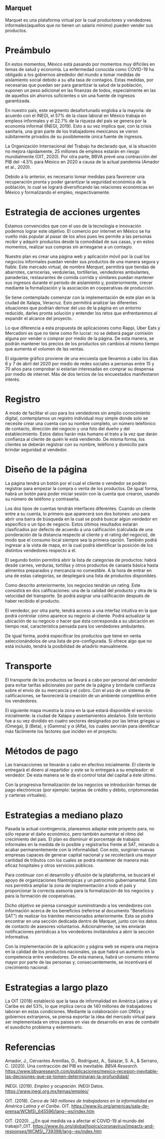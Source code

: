 ## Marquet
Marquet es una plataforma virtual por la cual productores y vendedores informales(aquellos que no tienen un salario mínimo) pueden vender sus productos.

# Preámbulo

En estos momentos, México está pasando por momentos muy difíciles en temas de salud y economía. La enfermedad conocida como COVID-19 ha obligado a los gobiernos alrededor del mundo a tomar medidas de aislamiento social debido a su alta tasa de contagios. Estas medidas, por necesarias que puedan ser para garantizar la salud de la población, suponen un peso adicional en las finanzas de todos, especialmente en las de aquellos sin ahorros suficientes o sin una fuente de ingresos garantizada.

En nuestro país, este segmento desafortunado engloba a la mayoría: de acuerdo con el INEGI, el 57% de la clase laboral en México trabaja en empleos informales y el 22.7% de la riqueza del país se genera por la economía informal (INEGI, 2019). Esto a su vez implica que, con la crisis sanitaria, una gran parte de los trabajadores mexicanos se vieron súbitamente privados de su posiblemente única fuente de ingresos.

La Organización Internacional del Trabajo ha declarado que, si la situación no mejora rápidamente, 25 millones de empleos estarán en riesgo mundialmente (OIT, 2020). Por otra parte, BBVA prevé una contracción del PIB del -4.5% para México en 2020 a causa de la actual pandemia (Amador et al., 2020).

Debido a lo anterior, es necesario tomar medidas para favorecer una recuperación pronta y poder garantizar la seguridad económica de la población, lo cual se logrará diversificando las relaciones económicas en México y formalizando el empleo, respectivamente.

# Estrategia de acciones urgentes

Estamos convencidos que con el uso de la tecnología e innovación podemos lograr este objetivo. El comercio por internet en México se ha vuelto más popular al pasar de los años pues les permite a las personas recibir y adquirir productos desde la comodidad de sus casas, y en estos momentos, realizar sus compras sin arriesgarse a un contagio.

Nuestro plan es crear una página web y aplicación móvil por la cual los negocios informales puedan vender sus productos de una manera segura y fiable. Este mercado virtual, de nombre _Marquet_, permitirá que tiendas de abarrotes, carnicerías, verdulerías, tortillerías, vendedores ambulantes, panaderías, restaurantes de comida corrida y similares puedan mantener sus ingresos durante el periodo de aislamiento y, posteriormente, crecer mediante la formalización y la asociación en cooperativas de producción.

Se tiene contemplado comenzar con la implementación de este plan en la ciudad de Xalapa, Veracruz. Esto permitirá analizar las diferentes situaciones que podrían derivar del uso de la página en un entorno reducido, darles pronta solución y entender los retos que enfrentaremos al expandir el alcance del proyecto.

Lo que diferencia a esta propuesta de aplicaciones como Rappi, Uber Eats y Mercadoni es que no tiene como fin lucrar: no se deberá pagar comisión alguna por vender o comprar por medio de la página. De esta manera, se podrán mantener los precios de los productos sin cambios al mismo tiempo que aumenta el volumen de las ventas.


El siguiente gráfico proviene de una encuesta que llevamos a cabo los días 6 y 7 de abril del 2020 por medio de redes sociales a personas entre 15 y 70 años para comprobar si estarían interesadas en comprar su despensa por medio de internet. Más de dos tercios de los encuestados manifestaron interés.

# Registro

A modo de facilitar el uso para los vendedores sin amplio conocimiento digital, contemplamos un registro individual muy simple donde solo se necesite crear una cuenta con su nombre completo, un número telefónico de contacto, dirección del negocio y una foto del dueño y del establecimiento. Estos datos harán más humano el trato a la vez que darán confianza al cliente de quién le está vendiendo. De misma forma, los clientes se deberán registrar con su nombre, teléfono y domicilio para brindar seguridad al vendedor.

# Diseño de la página

La página tendrá un botón por el cual el cliente o vendedor se podrán registrar para empezar la compra o venta de los productos. De igual forma, habrá un botón para poder iniciar sesión con la cuenta que crearon, usando su número de teléfono y contraseña.

Los dos tipos de cuentas tendrán interfaces diferentes. Cuando un cliente entre a su cuenta, lo primero que aparecerá son dos botones: uno para abrir una barra de búsqueda en la cual se podrá buscar algún vendedor en específico o un tipo de negocio. Estos últimos resultados estarán clasificados por defecto de acuerdo a una calificación (calculada de una ponderación de la distancia respecto al cliente y el rating del negocio), de modo que el consumo local siempre sea la primera opción. También podrá ingresar a la vista de mapa, en la cual podrá identificar la posición de los distintos vendedores respecto a él.

El segundo botón permitirá abrir la lista de categorías de productos: habrá desde carnes, verduras, tortillas y otros productos de canasta básica hasta alimentos preparados y mercancía no comestible. A la hora de entrar en una de estas categorías, se desplegará una lista de productos disponibles.

Como descrito anteriormente, los negocios tendrán un rating. Este consistirá en dos calificaciones: una de la calidad del producto y otra de la velocidad del transporte. Se podrá asignar una calificación después de haber recibido el producto.

El vendedor, por otra parte, tendrá acceso a una interfaz intuitiva en la que podrá controlar cómo aparece su negocio al cliente. Podrá actualizar la ubicación de su negocio o hacer que ésta corresponda a su ubicación en tiempo real, característica pensada para los vendedores ambulantes.

De igual forma, podrá especificar los productos que tiene en venta seleccionándolos de una lista de pre-configurada. Si ofrece algo que no está incluido, tendrá la posibilidad de añadirlo manualmente.

# Transporte

El transporte de los productos se llevará a cabo por personal del vendedor para evitar tarifas adicionales por parte de la página y brindarle confianza sobre el envío de su mercancía y el cobro. Con el uso de un sistema de calificaciones, se favorecerá la creación de un ambiente competitivo entre los vendedores.

El siguiente mapa muestra la zona en la que estará disponible el servicio inicialmente: la ciudad de Xalapa y asentamientos aledaños. Este territorio fue a su vez dividido en cuatro sectores designados por las letras griegas ω (Omega), β (Beta), γ (Gamma) y α (Alfa), los cuales servirán para identificar más fácilmente los factores que inciden en el proyecto.

# Métodos de pago

Las transacciones se llevarán a cabo en efectivo inicialmente. El cliente le entregará el dinero al repartidor y este se lo entregará a su empleador: el vendedor. De esta manera se le da el control total del capital a éste último.

Con la progresiva formalización de los negocios se introducirán formas de pago electrónicas (por ejemplo: tarjetas de crédito y débito, criptomonedas y carteras virtuales).

# Estrategias a mediano plazo

Pasada la actual contingencia, planeamos adaptar este proyecto para, no sólo reparar el daño económico, pero también aumentar el ritmo del crecimiento del país. El plan es disminuir el porcentaje de trabajos informales en la medida de lo posible y registrarlos frente al SAT, mirando a acabar permanentemente con la informalidad. Con esto, surgirían nuevas empresas capaces de generar capital nacional y se recolectará una mayor cantidad de tributos con los cuales se podrá mantener de manera más eficaz hospitales y otros servicios públicos.

Para continuar con el desarrollo y difusión de la plataforma, se buscará el apoyo de organizaciones filantrópicas y un patrocinio gubernamental. Esto nos permitirá ampliar la zona de implementación a todo el país y proporcionar la correcta asesoría para la formalización de los negocios y para la formación de cooperativas.

Dicho objetivo se piensa conseguir suministrando a los vendedores con información acerca de los beneficios (referirse al documento &quot;Beneficios SAT&quot;) de realizar los trámites mencionados anteriormente. Esta se podrá encontrar en una sección dedicada dentro de Marquet, junto con los datos de contacto de asesores voluntarios. Adicionalmente, se les enviarán notificaciones periódicas a los vendedores invitándolos a abrir la sección informativa.

Con la implementación de la aplicación y página web se espera una mejora en la calidad de los productos nacionales, ya que habrá un aumento en la competencia entre vendedores. De esta manera, habrá un consumo interno mayor por parte de las personas y, consecuentemente, se incentivará el crecimiento nacional.

# Estrategias a largo plazo

La OIT (2018) estableció que la tasa de informalidad en América Latina y el Caribe es del 53%, lo que implica cerca de 140 millones de trabajadores laboran en estas condiciones. Mediante la colaboración con ONGs y gobiernos extranjeros, se piensa exportar la idea del mercado virtual para ser implementada en otros países en vías de desarrollo en aras de combatir el susodicho problema y exterminarlo.

# Referencias

Amador, J., Cervantes Arenillas, D., Rodríguez, A., Salazar, S. A., &amp; Serrano, C. (2020). Una contracción del PIB es inevitable. _BBVA Research._ https://www.bbvaresearch.com/publicaciones/mexico-recesion-inevitable-las-decisiones-que-se-tomen-determinaran-la-profundidad/

INEGI. (2019). _Empleo y ocupación._ INEGI Datos. https://www.inegi.org.mx/temas/empleo/

OIT. (2018). _Cerca de 140 millones de trabajadores en la informalidad en América Latina y el Caribe_. OIT. https://www.ilo.org/americas/sala-de-prensa/WCMS\_645596/lang--es/index.htm

OIT. (2020). _¿En qué medida va a afectar el COVID-19 al mundo del trabajo?_OIT. https://www.ilo.org/global/topics/coronavirus/impacts-and-responses/WCMS\_739398/lang--es/index.htm
